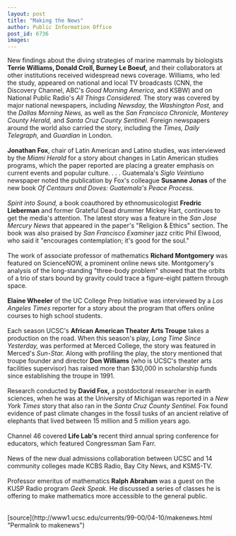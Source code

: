 ```yaml
---
layout: post
title: "Making the News"
author: Public Information Office
post_id: 6736
images:
---
```


<p>
  New findings about the diving strategies of marine mammals by biologists <b>Terrie Williams, Donald Croll, Burney Le Boeuf,</b> and their collaborators at other institutions received widespread news coverage. Williams, who led the study, appeared on national and local TV broadcasts (CNN, the Discovery Channel, ABC's <i>Good Morning America,</i> and KSBW) and on National Public Radio's <i>All Things Considered.</i> The story was covered by major national newspapers, including <i>Newsday,</i> the <i>Washington Post,</i> and the <i>Dallas Morning News,</i> as well as the <i>San Francisco Chronicle, Monterey County Herald,</i> and <i>Santa Cruz County Sentinel.</i> Foreign newspapers around the world also carried the story, including the <i>Times, Daily Telegraph,</i> and <i>Guardian</i> in London.<br>
  <br>
  <b>Jonathan Fox</b>, chair of Latin American and Latino studies, was interviewed by the <i>Miami Herald</i> for a story about changes in Latin American studies programs, which the paper reported are placing a greater emphasis on current events and popular culture. . . . Guatemala's <i>Siglo Veintiuno</i> newspaper noted the publication by Fox's colleague <b>Susanne Jonas</b> of the new book <i>Of Centaurs and Doves: Guatemala's Peace Process.</i><br>
  <br>
  <i>Spirit into Sound,</i> a book coauthored by ethnomusicologist <b>Fredric Lieberman</b> and former Grateful Dead drummer Mickey Hart, continues to get the media's attention. The latest story was a feature in the <i>San Jose Mercury News</i> that appeared in the paper's "Religion &amp; Ethics" section. The book was also praised by <i>San Francisco Examiner</i> jazz critic Phil Elwood, who said it "encourages contemplation; it's good for the soul."<br>
  <br>
  The work of associate professor of mathematics <b>Richard Montgomery</b> was featured on ScienceNOW, a prominent online news site. Montgomery's analysis of the long-standing "three-body problem" showed that the orbits of a trio of stars bound by gravity could trace a figure-eight pattern through space.<br>
  <br>
  <b>Elaine Wheeler</b> of the UC College Prep Initiative was interviewed by a <i>Los Angeles Times</i> reporter for a story about the program that offers online courses to high school students.<br>
  <br>
  Each season UCSC's <b>African American Theater Arts Troupe</b> takes a production on the road. When this season's play, <i>Long Time Since Yesterday,</i> was performed at Merced College, the story was featured in Merced's <i>Sun-Star.</i> Along with profiling the play, the story mentioned that troupe founder and director <b>Don Williams</b> (who is UCSC's theater arts facilities supervisor) has raised more than $30,000 in scholarship funds since establishing the troupe in 1991.<br>
  <br>
  Research conducted by <b>David Fox,</b> a postdoctoral researcher in earth sciences, when he was at the University of Michigan was reported in a <i>New York Times</i> story that also ran in the <i>Santa Cruz County Sentinel.</i> Fox found evidence of past climate changes in the fossil tusks of an ancient relative of elephants that lived between 15 million and 5 million years ago.<br>
  <br>
  Channel 46 covered <b>Life Lab's</b> recent third annual spring conference for educators, which featured Congressman Sam Farr.<br>
  <br>
  News of the new dual admissions collaboration between UCSC and 14 community colleges made KCBS Radio, Bay City News, and KSMS-TV.<br>
  <br>
  Professor emeritus of mathematics <b>Ralph Abraham</b> was a guest on the KUSP Radio program <i>Geek Speak.</i> He discussed a series of classes he is offering to make mathematics more accessible to the general public.<br>
  <br>
  <img align="bottom" alt=" " border="0" height="1" src="../../images/trans.gif" width="385">
</p>
[source](http://www1.ucsc.edu/currents/99-00/04-10/makenews.html "Permalink to makenews")
